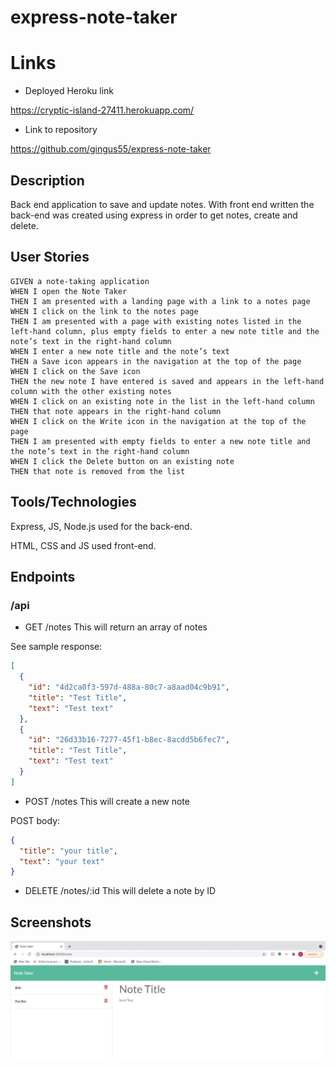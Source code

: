 # express-note-taker

# Links

- Deployed Heroku link

https://cryptic-island-27411.herokuapp.com/

- Link to repository

https://github.com/gingus55/express-note-taker

## Description

Back end application to save and update notes. With front end written the back-end was created using express in order to get notes, create and delete.

## User Stories

```
GIVEN a note-taking application
WHEN I open the Note Taker
THEN I am presented with a landing page with a link to a notes page
WHEN I click on the link to the notes page
THEN I am presented with a page with existing notes listed in the left-hand column, plus empty fields to enter a new note title and the note’s text in the right-hand column
WHEN I enter a new note title and the note’s text
THEN a Save icon appears in the navigation at the top of the page
WHEN I click on the Save icon
THEN the new note I have entered is saved and appears in the left-hand column with the other existing notes
WHEN I click on an existing note in the list in the left-hand column
THEN that note appears in the right-hand column
WHEN I click on the Write icon in the navigation at the top of the page
THEN I am presented with empty fields to enter a new note title and the note’s text in the right-hand column
WHEN I click the Delete button on an existing note
THEN that note is removed from the list
```

## Tools/Technologies

Express, JS, Node.js used for the back-end.

HTML, CSS and JS used front-end.

## Endpoints

### /api

- GET /notes
  This will return an array of notes

See sample response:

```json
[
  {
    "id": "4d2ca0f3-597d-488a-80c7-a8aad04c9b91",
    "title": "Test Title",
    "text": "Test text"
  },
  {
    "id": "26d33b16-7277-45f1-b8ec-8acdd5b6fec7",
    "title": "Test Title",
    "text": "Test text"
  }
]
```

- POST /notes
  This will create a new note

POST body:

```json
{
  "title": "your title",
  "text": "your text"
}
```

- DELETE /notes/:id
  This will delete a note by ID

## Screenshots

<img src="./assets/images/Screenshot 2021-11-28 at 19.06.05.png"/>
